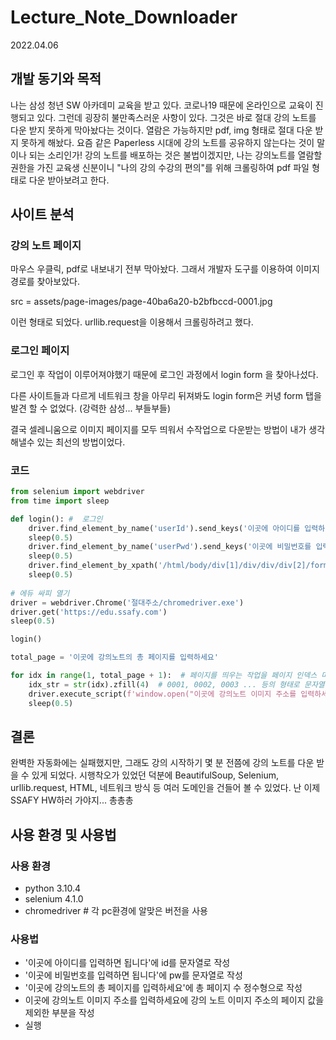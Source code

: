 # Lecture_Note_Downloader

2022.04.06

## 개발 동기와 목적

나는 삼성 청년 SW 아카데미 교육을 받고 있다. 코로나19 때문에 온라인으로 교육이 진행되고 있다. 그런데 굉장히 불만족스러운 사항이 있다. 그것은 바로 절대 강의 노트를 다운 받지 못하게 막아놨다는 것이다. 열람은 가능하지만 pdf, img 형태로 절대 다운 받지 못하게 해놨다. 요즘 같은 Paperless 시대에 강의 노트를 공유하지 않는다는 것이 말이나 되는 소리인가! 강의 노트를 배포하는 것은 불법이겠지만, 나는 강의노트를 열람할 권한을 가진 교육생 신분이니 "나의 강의 수강의 편의"를 위해 크롤링하여 pdf 파일 형태로 다운 받아보려고 한다.



## 사이트 분석

### 강의 노트 페이지

마우스 우클릭, pdf로 내보내기 전부 막아놨다. 그래서 개발자 도구를 이용하여 이미지 경로를 찾아보았다.

src = assets/page-images/page-40ba6a20-b2bfbccd-0001.jpg

이런 형태로 되었다. urllib.request을 이용해서 크롤링하려고 했다.



### 로그인 페이지

로그인 후 작업이 이루어져야했기 때문에 로그인 과정에서 login form 을 찾아나섰다.

다른 사이트들과 다르게 네트워크 창을 아무리 뒤져봐도 login form은 커녕 form 탭을 발견 할 수 없었다. (강력한 삼성... 부들부들)

결국 셀레니움으로 이미지 페이지를 모두 띄워서 수작업으로 다운받는 방법이 내가 생각해낼수 있는 최선의 방법이었다.



### 코드

```python
from selenium import webdriver
from time import sleep

def login(): #  로그인
    driver.find_element_by_name('userId').send_keys('이곳에 아이디를 입력하면 됩니다')
    sleep(0.5)
    driver.find_element_by_name('userPwd').send_keys('이곳에 비밀번호를 입력하면 됩니다')
    sleep(0.5)
    driver.find_element_by_xpath('/html/body/div[1]/div/div/div[2]/form/div/div[2]/div[3]/a').click()
    sleep(0.5)
    
# 에듀 싸피 열기
driver = webdriver.Chrome('절대주소/chromedriver.exe')
driver.get('https://edu.ssafy.com')
sleep(0.5)

login()

total_page = '이곳에 강의노트의 총 페이지를 입력하세요'

for idx in range(1, total_page + 1):  # 페이지를 띄우는 작업을 페이지 인덱스 마다 반복
    idx_str = str(idx).zfill(4)  # 0001, 0002, 0003 ... 등의 형태로 문자열을 변환
    driver.execute_script(f'window.open("이곳에 강의노트 이미지 주소를 입력하세요-{idx_str}.jpg");')  #자바 스크립트 형태로 새 탭을 띄워 주는 형식
    sleep(0.5)
```



## 결론

완벽한 자동화에는 실패했지만, 그래도 강의 시작하기 몇 분 전쯤에 강의 노트를 다운 받을 수 있게 되었다. 시행착오가 있었던 덕분에 BeautifulSoup, Selenium, urllib.request, HTML, 네트워크 방식 등 여러 도메인을 건들어 볼 수 있었다. 난 이제 SSAFY HW하러 가야지... 총총총



## 사용 환경 및 사용법

### 사용 환경

- python             3.10.4          
- selenium             4.1.0
- chromedriver              # 각 pc환경에 알맞은 버전을 사용



### 사용법

- '이곳에 아이디를 입력하면 됩니다'에 id를 문자열로 작성
- '이곳에 비밀번호를 입력하면 됩니다'에 pw를 문자열로 작성
- '이곳에 강의노트의 총 페이지를 입력하세요'에 총 페이지 수 정수형으로 작성
- 이곳에 강의노트 이미지 주소를 입력하세요에 강의 노트 이미지 주소의 페이지 값을 제외한 부분을 작성
- 실행